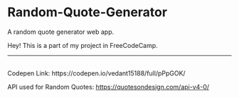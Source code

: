 # Random-Quote-Generator
A random quote generator web app.

Hey! This is a part of my project in FreeCodeCamp.
<hr><br>
Codepen Link: https://codepen.io/vedant15188/full/pPpGOK/

API used for Random Quotes: https://quotesondesign.com/api-v4-0/
